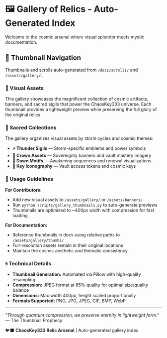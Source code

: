 # 🖼️ Gallery of Relics - Auto-Generated Index

Welcome to the cosmic arsenal where visual splendor meets mystic documentation.

## 🌌 Thumbnail Navigation

Thumbnails and scrolls auto-generated from `/docs/scrolls/` and `/assets/gallery/`.

### 🎨 Visual Assets

This gallery showcases the magnificent collection of cosmic artifacts, banners, and sacred sigils that power the ChaosKey333 universe. Each thumbnail provides a lightweight preview while preserving the full glory of the original relics.

### 🔮 Sacred Collections

The gallery organizes visual assets by storm cycles and cosmic themes:

- **⚡ Thunder Sigils** — Storm-specific emblems and power symbols
- **👑 Crown Assets** — Sovereignty banners and vault mastery imagery  
- **🌅 Dawn Motifs** — Awakening sequences and renewal visualizations
- **🔑 Key Iconography** — Vault access tokens and cosmic keys

### 🌟 Usage Guidelines

**For Contributors:**
- Add new visual assets to `/assets/gallery/` or `/assets/banners/`
- Run `python scripts/gallery_thumbnails.py` to auto-generate previews
- Thumbnails are optimized to ~400px width with compression for fast loading

**For Documentation:**
- Reference thumbnails in docs using relative paths to `/assets/gallery/thumbs/`
- Full-resolution assets remain in their original locations
- Maintain the cosmic aesthetic and thematic consistency

### 🌀 Technical Details

- **Thumbnail Generation:** Automated via Pillow with high-quality resampling
- **Compression:** JPEG format at 85% quality for optimal size/quality balance
- **Dimensions:** Max width 400px, height scaled proportionally
- **Formats Supported:** PNG, JPG, JPEG, GIF, BMP, WebP

---

*"Through quantum compression, we preserve eternity in lightweight form."* — The Thumbnail Prophecy

🐦‍⬛ **ChaosKey333 Relic Arsenal** | Auto-generated gallery index